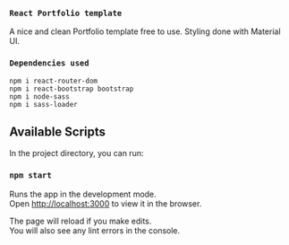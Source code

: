 ### `React Portfolio template`
A nice and clean Portfolio template free to use. Styling done with Material UI.

### `Dependencies used`

```
npm i react-router-dom 
npm i react-bootstrap bootstrap
npm i node-sass
npm i sass-loader
```


## Available Scripts

In the project directory, you can run:

### `npm start`

Runs the app in the development mode.<br>
Open [http://localhost:3000](http://localhost:3000) to view it in the browser.

The page will reload if you make edits.<br>
You will also see any lint errors in the console.
